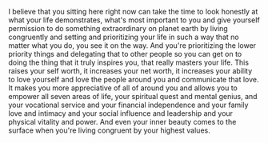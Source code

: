  I believe that you sitting here right now can take the time to look honestly at what your life demonstrates, what's most important to you and give yourself permission to do something extraordinary on planet earth by living congruently and setting and prioritizing your life in such a way that no matter what you do, you see it on the way. And you're prioritizing the lower priority things and delegating that to other people so you can get on to doing the thing that it truly inspires you, that really masters your life. This raises your self worth, it increases your net worth, it increases your ability to love yourself and love the people around you and communicate that love. It makes you more appreciative of all of around you and allows you to empower all seven areas of life, your spiritual quest and mental genius, and your vocational service and your financial independence and your family love and intimacy and your social influence and leadership and your physical vitality and power. And even your inner beauty comes to the surface when you're living congruent by your highest values.